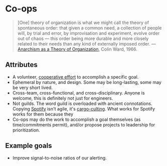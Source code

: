 # Co-ops

> [One] theory of organization is what we might call the theory of spontaneous order: that given a common need, a collection of people will, by trial and error, by improvisation and experiment, evolve order out of chaos — this order being more durable and more closely related to their needs than any kind of externally imposed order. — [Anarchism as a Theory of Organization](https://theanarchistlibrary.org/library/colin-ward-anarchism-as-a-theory-of-organization), Colin Ward, 1966.


## Attributes

- A volunteer, [cooperative effort](https://en.wikipedia.org/wiki/Cooperative) to accomplish a specific goal.
- Ephemeral by nature, and design. Some may be long-lasting, some may be very short lived.
- Cross-team, cross-functional, and cross-disciplinary. Anyone is welcome, this is definitely not just for engineers.
- Not guilds. The word guild is overloaded with ancient connotations. Copying [Spotify](https://www.atlassian.com/agile/agile-at-scale/spotify) isn't agile, it's [cargo-culting](https://en.wikipedia.org/wiki/Cargo_cult). What works for Spotify works for them because they 
- Co-ops may do the work to accomplish a goal themselves (as time/commitments permit), and/or propose projects to leadership for prioritization.

## Example goals

- Improve signal-to-noise ratios of our alerting.
<!--stackedit_data:
eyJoaXN0b3J5IjpbMTc0MjU5Mzk1MiwtMTgzNTUxNDg0N119
-->